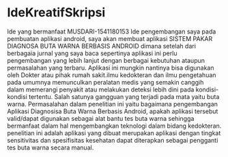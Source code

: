 # IdeKreatifSkripsi
Ide yang bermanfaat
MUSDARI-1541180153
Ide pengembangan saya pada pembuatan aplikasi android, saya akan membuat aplikasi SISTEM PAKAR DIAGNOSA BUTA WARNA BERBASIS ANDROID dimana setelah dari berbagaia jurnal yang saya baca sepertinya aplikasi ini perlu pengembangan yang lebih lanjut dengan berbagai kebutuhan ataupun permasalahan yang terbaru. Aplikasi ini mungkin nantinya bisa digunakan oleh Dokter atau pihak rumah sakit.ilmu kedokteran dan ilmu pengetahuan pada umumnya memunculkan peralatan medis yang semakin canggih dalam memerangi penyakit atau melakukan deteksi lebih dini pada kondisi-kondisi tertentu. Salah satunya gangguan yang terjadi pada mata yaitu buta warna. Permasalahan dalam penelitian ini yaitu bagaimana pengembangan Aplikasi Diagnosisa Buta Warna Berbasis Android, apakah aplikasi tersebut valid/dapat digunakan sebagai alat bantu tes buta warna sehingga bermanfaat dalam hal mengembangkan teknologi dalam bidang kedokteran. penelitian ini adalah aplikasi yang dibuat merupakan aplikasi dengan tingkat sensitivitas dan spesifisitas kesehatan dapat diterapkan sebagai pengganti tes buta warna secara manual.
